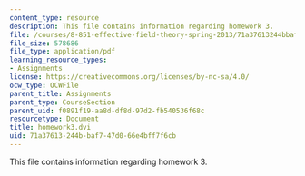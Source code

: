 ```yaml
---
content_type: resource
description: This file contains information regarding homework 3.
file: /courses/8-851-effective-field-theory-spring-2013/71a37613244bbaf747d066e4bff7f6cb_MIT8_851S13_homework3.pdf
file_size: 578686
file_type: application/pdf
learning_resource_types:
- Assignments
license: https://creativecommons.org/licenses/by-nc-sa/4.0/
ocw_type: OCWFile
parent_title: Assignments
parent_type: CourseSection
parent_uid: f0891f19-aa8d-df8d-97d2-fb540536f68c
resourcetype: Document
title: homework3.dvi
uid: 71a37613-244b-baf7-47d0-66e4bff7f6cb
---
```

This file contains information regarding homework 3.